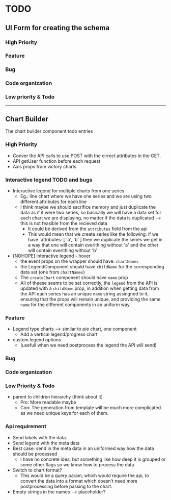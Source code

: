 # TODO

## UI Form for creating the schema

### High Priority

### Feature

### Bug

### Code organization

### Low priority & Todo

_______________________________________________________________________________

## Chart Builder 
The chart builder component todo entries

### High Priority
* Conver the API calls to use POST with the cirrect attributes in the GET.
* API getUser function before each request
* Axis props from victory charts

### Interactive legend TODO and bugs
* Interactive legend for multiple charts from one series
    * Eg.: line chart where we have one series and we are using two different attributes for each line
    * I think maybe we should sacrifice memory and just duplicate the data as if it were two series, so basically
    we will have a data set for each chart we are displaying, no matter if the data is duplicated --> this is not feasible from the recieved data
        * It could be derived from the `attributes` field from the api
        * This would mean that we create series like the following: if we have `attributes: [ 'a', 'b' ] then we duplicate the series we get in a way that one will contain everithing without 'a' and the other will contain everithing without 'b'
* [NOHOPE] interactive legend - hover
    * the event props on the wrapper should have: `chartNames`
    * the LegendComponent should have `childName` for the corresponding data set (one from `chartNames`)
    * The `createChart` component should have `name` prop
    * All of theese seems to be set correctly, the `legend` from the API is updated with a `childName` prop,
    in addition when getting data from the API each series has an unique `name` string assingned to it, ensuring that 
    the props will remain unique, and providing the same `name` for the different components in an uniform way.

### Feature
* Legend type charts --> similar to pie chart, one component
    * Add a vertical legend/progress chart
* custom legend options
    * (usefull when we need postprocess the legend the API will send)

### Bug

### Code organization

### Low Priority & Todo
* parent to children hierarchy (think about it)
    * Pro: More readable maybe
    * Con: The generation from template will be much more complicated as we need unique keys for each of them.

### Api requirement
* Send labels with the data.
* Send legend with the meta data
* Best case: send in the meta data in an uniformed way how the data should be processed
    * I have no concrete idea, but something like how deep it is grouped or some other flags
    so we know how to process the data.
* Switch to chart format?
    * This would be a query param, which would require the api, to convert the data into
    a format which doesn't need more postprocessing before passing to the chart.
* Empty strings in the names --> placeholder?
